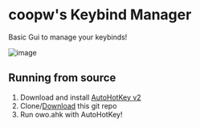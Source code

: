 # coopw's Keybind Manager

Basic Gui to manage your keybinds!

![image](https://github.com/user-attachments/assets/449c2bc9-0cdd-42a8-a47f-966adad15f0a)
## Running from source

1. Download and install [AutoHotKey v2](https://www.autohotkey.com/download/)
2. Clone/[Download](https://github.com/coopw1/owo/archive/refs/heads/master.zip) this git repo
3. Run owo.ahk with AutoHotKey! 
